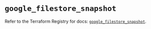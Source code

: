 # `google_filestore_snapshot`

Refer to the Terraform Registry for docs: [`google_filestore_snapshot`](https://registry.terraform.io/providers/hashicorp/google/6.48.0/docs/resources/filestore_snapshot).
